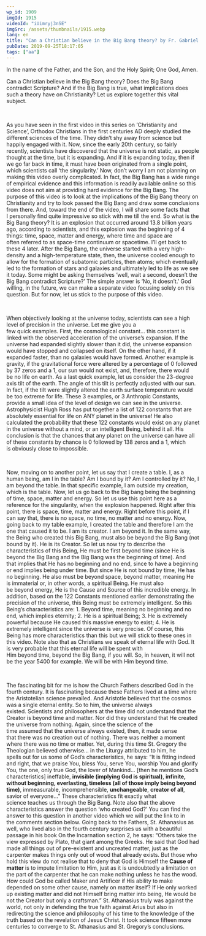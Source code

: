 ```yaml
---
wp_id: 1909
imgId: 1915
videoId: "iUimryj3nSE"
imgSrc: /assets/thumbnails/1915.webp
lang: en
title: "Can a Christian believe in the Big Bang theory? by Fr. Gabriel Wissa"
pubDate: 2019-09-25T18:17:05
tags: ["aa"]
---
```


<!-- page: 6 -->

<p>In the name of the Father, and the Son, and the Holy Spirit; One God, Amen.</p>
<p>Can a Christian believe in the Big Bang theory? Does the Big Bang contradict Scripture? And if the Big Bang is true, what implications does such a theory have on Christianity? Let us explore together this vital subject.</p>
<p>&nbsp;</p>
<p><span data-contrast="auto">As you have seen in the first video </span><span data-contrast="auto">i</span><span data-contrast="auto">n this series </span><span data-contrast="auto">o</span><span data-contrast="auto">n </span><span data-contrast="auto">‘</span><span data-contrast="auto">Christianity and Science</span><span data-contrast="auto">’, Orthodox Christians in the first centuries AD deeply studied the different sciences of the time. They didn’t shy away from science but happily engaged with it. Now, since the early 20</span><span data-contrast="auto">th</span><span data-contrast="auto"> century, </span><span data-contrast="auto">so fairly recently</span><span data-contrast="auto">, </span><span data-contrast="auto">scientists have discovered that the universe is not static, as people thought at the time, but it is expanding. And if it is expanding today, then</span><span data-contrast="auto"> if we go far back in time, it must have been originated from a</span><span data-contrast="auto"> single point, which scientists call ‘the singularity</span><span data-contrast="auto">.</span><span data-contrast="auto">’</span><span data-contrast="auto"> Now, don’t worry I am not planning on making </span><span data-contrast="auto">this video overly complicated. In fact, </span><span data-contrast="auto">the Big Bang has a wide range of empirical evidence and this </span><span data-contrast="auto">information </span><span data-contrast="auto">is readily available online </span><span data-contrast="auto">so this video does not aim at </span><span data-contrast="auto">providing hard evidence for the Big Bang</span><span data-contrast="auto">.</span><span data-contrast="auto"> </span><span data-contrast="auto">The purpose of this video is to look at the implications of the Big Bang theory on Christianity</span><span data-contrast="auto"> and try to look passed the Big Bang and draw some conclusions from there</span><span data-contrast="auto">.</span><span data-contrast="auto"> And, t</span><span data-contrast="auto">oward the end of the video, I will share some </span><span data-contrast="auto">facts </span><span data-contrast="auto">that I</span><span data-contrast="auto"> personally</span><span data-contrast="auto"> find quite impressive</span><span data-contrast="auto"> so </span><span data-contrast="auto">stick</span><span data-contrast="auto"> with me till the end</span><span data-contrast="auto">. </span><span data-contrast="auto">So what is the Big Bang theory? It is an explosion that occurred around 13.8 billion years ago</span><span data-contrast="auto">,</span><span data-contrast="auto"> according to scientists</span><span data-contrast="auto">,</span><span data-contrast="auto"> and this explosion was the </span><span data-contrast="auto">beginning of 4 things: time, space, matter and energy</span><span data-contrast="auto">, where t</span><span data-contrast="auto">ime and space are often </span><span data-contrast="auto">referred to</span><span data-contrast="auto"> as space-time continuum or spacetime. </span><span data-contrast="auto">I’ll get back to these 4 later. </span><span data-contrast="auto">After</span><span data-contrast="auto"> the Big Bang, t</span><span data-contrast="auto">he universe started with a very high-density and </span><span data-contrast="auto">a </span><span data-contrast="auto">high-temperature state, then, the universe cooled enough to allow for the formation </span><span data-contrast="auto">of </span><span data-contrast="auto">subatomic particles, then atoms; which eventually led to the formation of stars and galaxies and ultimately led to life as we see it today. </span><span data-contrast="auto">Some might be asking themselves ‘</span><span data-contrast="auto">well, wait </span><span data-contrast="auto">a</span><span data-contrast="auto"> second,</span><span data-contrast="auto"> </span><span data-contrast="auto">doesn’t the Big Bang contradict Scripture?’ </span><span data-contrast="auto">The </span><span data-contrast="auto">simple </span><span data-contrast="auto">answer </span><span data-contrast="auto">is </span><span data-contrast="auto">‘No, it doesn’t.’ God willing,</span><span data-contrast="auto"> in the future,</span><span data-contrast="auto"> we can make a separate video focusing solely on this question.</span><span data-contrast="auto"> </span><span data-contrast="auto">But for now, let us stick to the purpose of this video.</span><span data-ccp-props="{&quot;201341983&quot;:0,&quot;335559739&quot;:200,&quot;335559740&quot;:276}" data-wac-het="1"> </span></p>
<p><span data-ccp-props="{&quot;201341983&quot;:0,&quot;335559739&quot;:200,&quot;335559740&quot;:276}" data-wac-het="1"> </span></p>
<p><span data-contrast="auto">When objectively looking at the universe today, scientists can see a high level of precision in the universe. </span><span data-contrast="auto">Let me give</span><span data-contrast="auto"> you a few </span><span data-contrast="auto">quick </span><span data-contrast="auto">examples. </span><span data-contrast="auto">First, the cosmological constant… this constant is linked with the observed acceleration of the universe’s expansion. </span><span data-contrast="auto">If the universe had expanded slightly slower than it did, the universe expansion would have stopped and collapsed on itself. On the other hand, if it expanded faster, than no galaxies would have formed. </span><span data-contrast="auto">Another example is gravity, if the gravitational force </span><span data-contrast="auto">were altered by</span><span data-contrast="auto"> a percentage of</span><span data-contrast="auto"> 0</span><span data-contrast="auto"> followed by 37 zeros </span><span data-contrast="auto">and a 1, </span><span data-contrast="auto">our sun would not exist, and, therefore,</span><span data-contrast="auto"> </span><span data-contrast="auto">there would be </span><span data-contrast="auto">no life on earth. </span><span data-contrast="auto">As a last quick example, let us consider the 23-degree axis tilt of the earth. The angle of this tilt is perfectly adjusted with our sun. In fact, if the tilt were slightly altered the earth surface temperature would be too extreme for life. These 3 examples, or 3 Anthropic Constants, provide a small idea of the level of design we can see in the universe. Astrophysicist Hugh Ross has put together a list of 122 constants that are absolutely essential for life on </span><span data-contrast="auto">ANY</span><span data-contrast="auto"> planet in the universe! He also calculated the probability that these 122 constants would exist on any planet in the universe without a mind, or an intelligent </span><span data-contrast="auto">B</span><span data-contrast="auto">eing, behind it</span><span data-contrast="auto"> all</span><span data-contrast="auto">. His conclusion is that the chances that any planet on the universe can have all of these constants by chance</span><span data-contrast="auto"> </span><span data-contrast="auto">is 0 followed by 138 zeros</span><span data-contrast="auto"> and a 1</span><span data-contrast="auto">, which is </span><span data-contrast="auto">obviously </span><span data-contrast="auto">close to impossible.</span><span data-contrast="auto"> </span><span data-ccp-props="{&quot;201341983&quot;:0,&quot;335559739&quot;:200,&quot;335559740&quot;:276}" data-wac-het="1"> </span></p>
<p><span data-ccp-props="{&quot;201341983&quot;:0,&quot;335559739&quot;:200,&quot;335559740&quot;:276}" data-wac-het="1"> </span></p>
<p><span data-contrast="auto">Now, moving on to another point, let us say that I create a table. I, as a human being, am I in the table? Am I bound by it? Am I controlled by it? No, I am beyond the table. In that specific example, I am outside my creation</span><span data-contrast="auto">, which is the table</span><span data-contrast="auto">. Now,</span><span data-contrast="auto"> let us </span><span data-contrast="auto">go back to the Big bang being the beginning of time, space, matter and energy. So let us use this point here as a reference for the singularity, whe</span><span data-contrast="auto">n</span><span data-contrast="auto"> the explosion happened. Right after this point, there is space, time, matter and energy. Right before this point, </span><span data-contrast="auto">if I can say that</span><span data-contrast="auto">, there is no space, no time, no matter and no energy. </span><span data-contrast="auto">Now, going back to my table example, I created the table and therefore </span><span data-contrast="auto">I</span><span data-contrast="auto"> </span><span data-contrast="auto">am </span><span data-contrast="auto">the one that caused it to be. I am its creator. I am beyond it. In the same way, the</span><span data-contrast="auto"> Being </span><span data-contrast="auto">who </span><span data-contrast="auto">created this Big Bang, must </span><span data-contrast="auto">also </span><span data-contrast="auto">be beyond </span><span data-contrast="auto">the Big Bang</span><span data-contrast="auto"> (not bound by it)</span><span data-contrast="auto">. </span><span data-contrast="auto">He is its Creator. </span><span data-contrast="auto">So </span><span data-contrast="auto">let us</span><span data-contrast="auto"> now</span><span data-contrast="auto"> try to describe the characteristics of t</span><span data-contrast="auto">his Being</span><span data-contrast="auto">, He</span><span data-contrast="auto"> must be </span><span data-contrast="auto">first </span><span data-contrast="auto">beyond time</span><span data-contrast="auto"> (since He is beyond the Big Bang</span><span data-contrast="auto"> and the Big Bang was the beginning of time</span><span data-contrast="auto">)</span><span data-contrast="auto">. And that </span><span data-contrast="auto">implies that</span><span data-contrast="auto"> He has no beginning </span><span data-contrast="auto">and no </span><span data-contrast="auto">end</span><span data-contrast="auto">,</span><span data-contrast="auto"> since to have a beginning or end implies being under time. But since He is not bound by time, He has no beginning. He also must be </span><span data-contrast="auto">beyond space, beyond matter, </span><span data-contrast="auto">meaning </span><span data-contrast="auto">He is </span><span data-contrast="auto">immaterial or</span><span data-contrast="auto">, in other words, a</span><span data-contrast="auto"> spiritual</span><span data-contrast="auto"> Being</span><span data-contrast="auto">. He must also be</span><span data-contrast="auto"> beyond energy, He is the Cause and Source of this incredible energy. </span><span data-contrast="auto">In addition, based on the 122 Constants mentioned earlier</span><span data-contrast="auto"> demonstrating the precision of the </span><span data-contrast="auto">u</span><span data-contrast="auto">niverse</span><span data-contrast="auto">, this Being must be extremely intelligent.</span><span data-contrast="auto"> </span><span data-contrast="auto">So this Being’s characteristics are: 1. Beyond time, meaning no beginning and no end, which implies eternity; 2. He is a spiritual Being; 3. He is extremely powerful because He caused this massive energy to exist; 4. He is extremely intelligent since the universe is very precise. Of course, this Being has more characteristics than this but we will stick to these ones in this video. Note</span><span data-contrast="auto"> also</span><span data-contrast="auto"> that </span><span data-contrast="auto">as</span><span data-contrast="auto"> Christian</span><span data-contrast="auto">s</span><span data-contrast="auto"> we speak </span><span data-contrast="auto">of </span><span data-contrast="auto">eternal life with God. </span><span data-contrast="auto">It is very probable that this eternal life will be spent with Him </span><span data-contrast="auto">beyond</span><span data-contrast="auto"> time, </span><span data-contrast="auto">beyond </span><span data-contrast="auto">the Big Bang, if you will. So</span><span data-contrast="auto">, in heaven, </span><span data-contrast="auto">it will not be the year 5400</span><span data-contrast="auto"> for example</span><span data-contrast="auto">. We will be with Him beyond time.</span><span data-ccp-props="{&quot;201341983&quot;:0,&quot;335559739&quot;:200,&quot;335559740&quot;:276}" data-wac-het="1"> </span></p>
<p><span data-ccp-props="{&quot;201341983&quot;:0,&quot;335559739&quot;:200,&quot;335559740&quot;:276}" data-wac-het="1"> </span></p>
<p><span data-contrast="auto">The fascinating bit for me is how the Church Fathers described God in the fourth century. It is fascinating because these Fathers lived at a time where the Aristotelian science prevailed. And Aristotle believed that the cosmos was a single eternal entity. </span><span data-contrast="auto">So to him, the universe always existed. </span><span data-contrast="auto">Scientists and philosophers at the time</span><span data-contrast="auto"> </span><span data-contrast="auto">did not understand </span><span data-contrast="auto">that the Creator </span><span data-contrast="auto">is</span><span data-contrast="auto"> beyond time </span><span data-contrast="auto">and</span><span data-contrast="auto"> matter</span><span data-contrast="auto">. No</span><span data-contrast="auto">r </span><span data-contrast="auto">did they understand that He </span><span data-contrast="auto">created the universe from nothing. </span><span data-contrast="auto">Again, since t</span><span data-contrast="auto">he science of the time </span><span data-contrast="auto">assumed</span><span data-contrast="auto"> </span><span data-contrast="auto">that the universe always existed, then</span><span data-contrast="auto">, it made sense that </span><span data-contrast="auto">there was no creation out of nothing. </span><span data-contrast="auto">There was neither a moment where there was no time </span><span data-contrast="auto">or</span><span data-contrast="auto"> matter. </span><span data-contrast="auto">Yet, during this time St. Gregory the Theologian believed otherwise… in </span><span data-contrast="auto">the </span><span data-contrast="auto">Liturgy attributed to </span><span data-contrast="auto">him, he spells </span><span data-contrast="auto">ou</span><span data-contrast="auto">t</span><span data-contrast="auto"> for us </span><span data-contrast="auto">some </span><span data-contrast="auto">of God’s </span><span data-contrast="auto">characteristics</span><span data-contrast="auto">, he </span><span data-contrast="auto">says</span><span data-contrast="auto">: </span><span data-contrast="auto">“It is fitting indeed and right, that we praise You, bless You, serve You, worship You and glorify You, the one, only true God, the lover of Mankind… </span><span data-contrast="auto">[then he mentions God’s characteristics] </span><span data-contrast="auto">ineffable, </span><b><span data-contrast="auto">invisible</span></b><b><span data-contrast="auto"> (implying God is spiritual)</span></b><span data-contrast="auto">, </span><b><span data-contrast="auto">infinite, without beginning, everlasting, timeless</span></b><b><span data-contrast="auto"> (all of those imply being beyond time)</span></b><span data-contrast="auto">, immeasurable, incomprehensible, </span><b><span data-contrast="auto">unchangeable</span></b><span data-contrast="auto">, </span><b><span data-contrast="auto">creator of all</span></b><span data-contrast="auto">, savior of everyone…”</span><span data-contrast="auto"> These characteristics fit exactly what science </span><span data-contrast="auto">teaches</span><span data-contrast="auto"> us through the Big Bang.</span><span data-contrast="auto"> Note also that the above characteristics answer the question ‘who created God?’ You can find the answer to this question in </span><span data-contrast="auto">another</span><span data-contrast="auto"> </span><span data-contrast="auto">video which we will put the link to in the </span><span data-contrast="auto">comments section below. Going back to the Fathers, </span><span data-contrast="auto">St. Athanasius as well, who lived also in </span><span data-contrast="auto">the fourth century surprises us with a beautiful passage in his book On the Incarnation </span><span data-contrast="auto">section</span><span data-contrast="auto"> 2, he says: </span><span data-contrast="auto">“Others take the view expressed by Plato, that giant among the Greeks. He said that God had made all things out of pre-existent and </span><span data-contrast="auto">uncreated matter, just as the carpenter makes things only out of wood that already exists. But those who hold this view do not realise that to deny that God is Himself the </span><b><span data-contrast="auto">Cause of matter</span></b><span data-contrast="auto"> is to impute limitation to Him, just as it is undoubtedly a limitation on the part of the carpenter that he can make nothing unless he has the wood. How could God be called Maker and Artificer if His ability to make depended on some other cause, namely on matter itself? If He only worked up existing matter and did not Himself bring matter into being, He would be not the Creator but only a craftsman.” St. Athanasius truly was against the world, not only in defending </span><span data-contrast="auto">the true faith against Arius but also in redirecting the science </span><span data-contrast="auto">and philosophy </span><span data-contrast="auto">of his time to the knowledge of the truth based on the revelation of Jesus Christ. It took science fifteen more centuries to </span><span data-contrast="auto">converge to St. Athanasius</span><span data-contrast="auto"> and St. Gregory</span><span data-contrast="auto">’</span><span data-contrast="auto">s</span><span data-contrast="auto"> conclusion</span><span data-contrast="auto">s</span><span data-contrast="auto">. </span><span data-ccp-props="{&quot;201341983&quot;:0,&quot;335559739&quot;:200,&quot;335559740&quot;:276}" data-wac-het="1"> </span></p>
<p><span data-ccp-props="{&quot;201341983&quot;:0,&quot;335559739&quot;:200,&quot;335559740&quot;:276}" data-wac-het="1"> </span></p>
<p><span data-ccp-props="{&quot;201341983&quot;:0,&quot;335559739&quot;:200,&quot;335559740&quot;:276}" data-wac-het="1"> </span></p>
<p><span data-ccp-props="{&quot;201341983&quot;:0,&quot;335559739&quot;:200,&quot;335559740&quot;:276}" data-wac-het="1"> </span></p>
